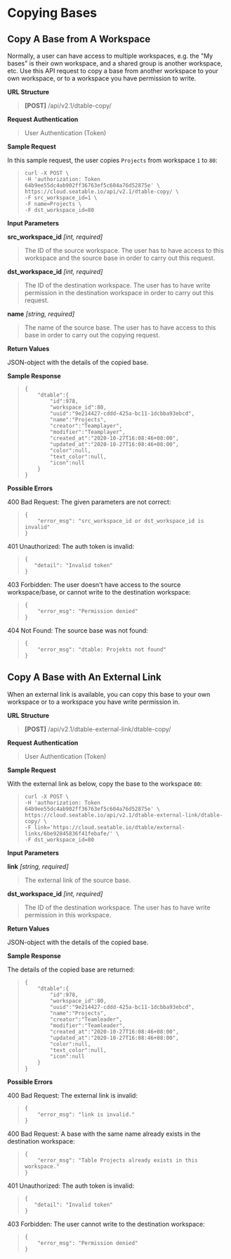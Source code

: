 # Copying Bases

## Copy A Base from A Workspace

Normally, a user can have access to multiple workspaces, e.g. the "My bases" is their own workspace, and a shared group is another workspace, etc. Use this API request to copy a base from another workspace to your own workspace, or to a workspace you have permission to write.


**URL Structure**

> **\[POST]** /api/v2.1/dtable-copy/


**Request Authentication**

> User Authentication (Token)




**Sample Request**

In this sample request, the user copies `Projects` from workspace `1` to `80`:
> ```
> curl -X POST \
> -H 'authorization: Token 64b9ee55dc4ab902ff36763ef5c604a76d52875e' \
> https://cloud.seatable.io/api/v2.1/dtable-copy/ \
> -F src_workspace_id=1 \
> -F name=Projects \
> -F dst_workspace_id=80 
> ```


**Input Parameters**

**src_workspace_id** _\[int, required]_
> The ID of the source workspace. The user has to have access to this workspace and the source base in order to carry out this request.

**dst_workspace_id** _\[int, required]_
> The ID of the destination workspace. The user has to have write permission in the destination workspace in order to carry out this request.

**name** _\[string, required]_
> The name of the source base. The user has to have access to this base in order to carry out the copying request.



**Return Values**

JSON-object with the details of the copied base.

**Sample Response**

> ```
> {
>     "dtable":{
>         "id":978,
>         "workspace_id":80,
>         "uuid":"9e214427-cddd-425a-bc11-1dcbba93ebcd",
>         "name":"Projects",
>         "creator":"Teamplayer",
>         "modifier":"Teamplayer",
>         "created_at":"2020-10-27T16:08:46+08:00",
>         "updated_at":"2020-10-27T16:08:46+08:00",
>         "color":null,
>         "text_color":null,
>         "icon":null
>     }
> }
> ```

**Possible Errors**

400 Bad Request: The given parameters are not correct:
> ```
> {
>     "error_msg": "src_workspace_id or dst_workspace_id is invalid"
> }
> ```

401 Unauthorized: The auth token is invalid:
>```
>{
>    "detail": "Invalid token"
>}
>```

403 Forbidden: The user doesn't have access to the source workspace/base, or cannot write to the destination workspace:
> ```
> {
>     "error_msg": "Permission denied"
> }
> ```

404 Not Found: The source base was not found:
> ```
> {
>     "error_msg": "dtable: Projekts not found"
> }
> ```



## Copy A Base with An External Link

When an external link is available, you can copy this base to your own workspace or to a workspace you have write permission in.


**URL Structure**

> **\[POST]** /api/v2.1/dtable-external-link/dtable-copy/


**Request Authentication**

> User Authentication (Token)



**Sample Request**

With the external link as below, copy the base to the workspace `80`:

> ```
> curl -X POST \
> -H 'authorization: Token 64b9ee55dc4ab902ff36763ef5c604a76d52875e' \
> https://cloud.seatable.io/api/v2.1/dtable-external-link/dtable-copy/ \
> -F link='https://cloud.seatable.io/dtable/external-links/6be92845836f41febafe/' \
> -F dst_workspace_id=80
> ```


**Input Parameters**

**link** _\[string, required]_
> The external link of the source base.

**dst_workspace_id** _\[int, required]_
> The ID of the destination workspace. The user has to have write permission in this workspace.



**Return Values**

JSON-object with the details of the copied base.


**Sample Response**

The details of the copied base are returned:
> ```
> {
>     "dtable":{
>         "id":978,
>         "workspace_id":80,
>         "uuid":"9e214427-cddd-425a-bc11-1dcbba93ebcd",
>         "name":"Projects",
>         "creator":"Teamleader",
>         "modifier":"Teamleader",
>         "created_at":"2020-10-27T16:08:46+08:00",
>         "updated_at":"2020-10-27T16:08:46+08:00",
>         "color":null,
>         "text_color":null,
>         "icon":null
>     }
> }
> ```

**Possible Errors**

400 Bad Request: The external link is invalid:
> ```
> {
>     "error_msg": "link is invalid."
> }
> ```

400 Bad Request: A base with the same name already exists in the destination workspace:
> ```
> {
>     "error_msg": "Table Projects already exists in this workspace."
> }
> ```

401 Unauthorized: The auth token is invalid:
>```
>{
>    "detail": "Invalid token"
>}
>```

403 Forbidden: The user cannot write to the destination workspace:
> ```
> {
>     "error_msg": "Permission denied"
> }
> ```


